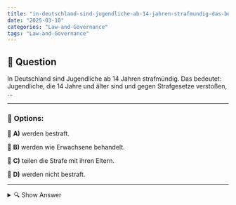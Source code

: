 ```yaml
---
title: "in-deutschland-sind-jugendliche-ab-14-jahren-strafmundig-das-bedeutet-jugendliche-die-14-jahre-und-a"
date: "2025-03-10"
categories: "Law-and-Governance"
tags: "Law-and-Governance"
---
```


## 📌 **Question**

In Deutschland sind Jugendliche ab 14 Jahren strafmündig. Das bedeutet: Jugendliche, die 14 Jahre und älter sind und gegen Strafgesetze verstoßen, …



---

### 📝 **Options:**

🔘 **A)** werden bestraft.

🔘 **B)** werden wie Erwachsene behandelt.

🔘 **C)** teilen die Strafe mit ihren Eltern.

🔘 **D)** werden nicht bestraft.

---

<details>
  <summary>🔍 Show Answer</summary>

  <p>
💡  <b>Correct Answer:</b>  a
  </p>
  <p>
    📖<b>Explanation:</b>
    In Deutschland bestimmt das Jugendgerichtsgesetz, dass Jugendliche ab 14 Jahren strafmündig sind. Das bedeutet, sie können rechtlich für Straftaten zur Verantwortung gezogen werden. Das Jugendstrafrecht unterscheidet sich vom Erwachsenenrecht, da es stärker auf Erziehung und Rehabilitation abzielt. Bei Verstößen gegen Strafgesetze werden spezielle Maßnahmen ergriffen, die darauf abzielen, das Verhalten der Jugendlichen zu korrigieren und ihre Wiedereingliederung in die Gesellschaft zu fördern.
  </p>
</details>
